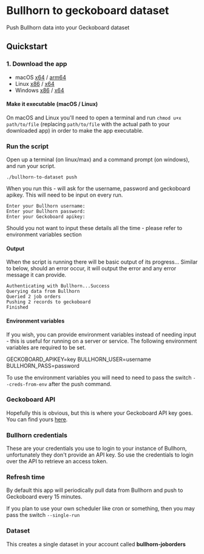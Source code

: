 # Bullhorn to geckoboard dataset

Push Bullhorn data into your Geckoboard dataset

## Quickstart

### 1. Download the app

* macOS [x64](https://github.com/jnormington/bullhorn-to-dataset/releases/download/v0.0.1/bullhorn-to-dataset-darwin-amd64) / [arm64](https://github.com/jnormington/bullhorn-to-dataset/releases/download/v0.0.1/bullhorn-to-dataset-darwin-arm64)
* Linux [x86](https://github.com/jnormington/bullhorn-to-dataset/releases/download/v0.0.1/bullhorn-to-dataset-linux-386) / [x64](https://github.com/jnormington/bullhorn-to-dataset/releases/download/v0.0.1/bullhorn-to-dataset-linux-amd64)
* Windows [x86](https://github.com/jnormington/bullhorn-to-dataset/releases/download/v0.0.1/bullhorn-to-dataset-windows-386.exe) / [x64](https://github.com/jnormington/bullhorn-to-dataset/releases/download/v0.0.1/bullhorn-to-dataset-windows-amd64.exe)

#### Make it executable (macOS / Linux)

On macOS and Linux you'll need to open a terminal and run `chmod u+x path/to/file` (replacing `path/to/file` with the actual path to your downloaded app) in order to make the app executable.

### Run the script

Open up a terminal (on linux/max) and a command prompt (on windows), and run your script.

```
./bullhorn-to-dataset push
```

When you run this - will ask for the username, password and geckoboard apikey. This will need to be input on every run.

```
Enter your Bullhorn username:
Enter your Bullhorn password:
Enter your Geckoboard apikey:
```

Should you not want to input these details all the time - please refer to environment variables section

#### Output

When the script is running there will be basic output of its progress... Similar to below, should an error occur, it will
output the error and any error message it can provide.

```
Authenticating with Bullhorn...Success
Querying data from Bullhorn
Queried 2 job orders
Pushing 2 records to geckoboard
Finished
```

#### Environment variables

If you wish, you can provide environment variables instead of needing input - this is useful for running on a server or service.
The following environment variables are required to be set.

GECKOBOARD_APIKEY=key
BULLHORN_USER=username
BULLHORN_PASS=password

To use the environment variables you will need to need to pass the switch `--creds-from-env` after the push command.

### Geckoboard API

Hopefully this is obvious, but this is where your Geckoboard API key goes. You can find yours [here](https://app.geckoboard.com/account/details).

### Bullhorn credentials

These are your credentials you use to login to your instance of Bullhorn, unfortunately they don't provide an API key. So use the credentials to login
over the API to retrieve an access token.

### Refresh time

By default this app will periodically pull data from Bullhorn and push to Geckoboard every 15 minutes.

If you plan to use your own scheduler like cron or something, then you may pass the switch `--single-run`

### Dataset

This creates a single dataset in your account called **bullhorn-joborders**
